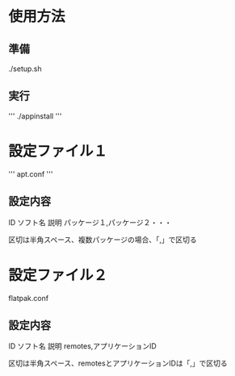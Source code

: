 # 使用方法

## 準備

./setup.sh
 
## 実行
'''
./appinstall
'''

# 設定ファイル１
'''
apt.conf
'''

## 設定内容

ID ソフト名 説明 パッケージ１,パッケージ２・・・

区切は半角スペース、複数パッケージの場合、「,」で区切る

# 設定ファイル２

flatpak.conf

## 設定内容

ID ソフト名 説明 remotes,アプリケーションID

区切は半角スペース、remotesとアプリケーションIDは「,」で区切る
